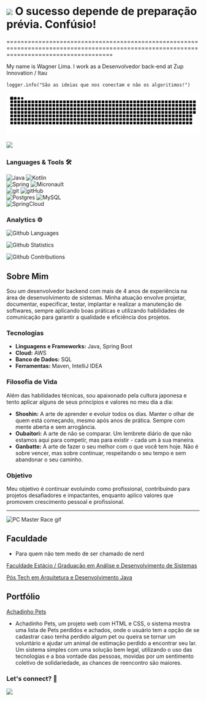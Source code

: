 
<h1><img src="https://emojis.slackmojis.com/emojis/images/1531849430/4246/blob-sunglasses.gif?1531849430" width="30"/> O sucesso depende de preparação prévia. Confúsio! </h1>
==========================================================================================================================================


My name is Wagner Lima. I work as a Desenvolvedor back-end at Zup Innovation / Itau

```
logger.info("São as ideias que nos conectam e não os algoritimos!")

```

![Snake animatioon](https://github.com/lincolngadea/lincolngadea/blob/master/github-user-contribution.svg)

![](http://estruyf-github.azurewebsites.net/api/VisitorHit?user=wagnersistemalima&repo=wagnersistemalima&countColorcountColor)

### Languages & Tools 🛠  
![Java](https://img.shields.io/badge/-Java-05122A?style=flat&color=green)&nbsp;![Kotlin](https://img.shields.io/badge/-Kotlin-05122A?style=flat&color=green)&nbsp;  
![Spring](https://img.shields.io/badge/-Spring-05122A?style=flat&color=orange)&nbsp;![Micronault](https://img.shields.io/badge/-Micronault-05122A?style=flat&color=orange)&nbsp;  
![git](https://img.shields.io/badge/-git-05122A?style=flat&color=gray)&nbsp;![gitHub](https://img.shields.io/badge/-gitHub-05122A?style=flat&color=gray)&nbsp;  
![Postgres](https://img.shields.io/badge/-Postgres-05122A?style=flat&color=yellow)&nbsp;![MySQL](https://img.shields.io/badge/-MySQL-05122A?style=flat&color=yellow)&nbsp;  
![SpringCloud](https://img.shields.io/badge/-SpringCloud-05122A?style=flat&color=blue)&nbsp;  


### Analytics ⚙️

![Github Languages](https://github-readme-stats.vercel.app/api/top-langs/?username=wagnersistemalima&layout=compact&count_private=true)

![Github Statistics](https://github-readme-stats.vercel.app/api/?username=wagnersistemalima&count_private=true&show_icons=true)

![Github Contributions](https://github-readme-streak-stats.herokuapp.com/?user=wagnersistemalima&hide_border=true)


## Sobre Mim

Sou um desenvolvedor backend com mais de 4 anos de experiência na área de desenvolvimento de sistemas. Minha atuação envolve projetar, documentar, especificar, testar, implantar e realizar a manutenção de softwares, sempre aplicando boas práticas e utilizando habilidades de comunicação para garantir a qualidade e eficiência dos projetos.

### Tecnologias
- **Linguagens e Frameworks:** Java, Spring Boot
- **Cloud:** AWS
- **Banco de Dados:** SQL
- **Ferramentas:** Maven, IntelliJ IDEA

### Filosofia de Vida
Além das habilidades técnicas, sou apaixonado pela cultura japonesa e tento aplicar alguns de seus princípios e valores no meu dia a dia:

- **Shoshin:** A arte de aprender e evoluir todos os dias. Manter o olhar de quem está começando, mesmo após anos de prática. Sempre com mente aberta e sem arrogância.
- **Oubaitori:** A arte de não se comparar. Um lembrete diário de que não estamos aqui para competir, mas para existir - cada um à sua maneira.
- **Ganbatte:** A arte de fazer o seu melhor com o que você tem hoje. Não é sobre vencer, mas sobre continuar, respeitando o seu tempo e sem abandonar o seu caminho.

### Objetivo
Meu objetivo é continuar evoluindo como profissional, contribuindo para projetos desafiadores e impactantes, enquanto aplico valores que promovem crescimento pessoal e profissional.

---


![PC Master Race gif](https://media1.tenor.com/images/778b5c865476947a335e00663254a954/tenor.gif?itemid=7446773)


## Faculdade
* Para quem não tem medo de ser chamado de nerd

[Faculdade Estácio / Graduação em Análise e Desenvolvimento de Sistemas](https://estacio.br/cursos/graduacao/analise-e-desenvolvimento-de-sistemas)

[Pós Tech em Arquitetura e Desenvolvimento Java](https://postech.fiap.com.br/curso/arquitetura-desenvolvimento-java)

## Portfólio

[Achadinho Pets](https://wagnersistemalima-achadinho-petz.netlify.app/)

* Achadinho Pets, um projeto web com HTML e CSS, o sistema mostra uma lista de Pets perdidos e achados, onde o usuário tem a opção de se cadastrar caso tenha perdido algum pet ou queira se tornar um voluntário e ajudar um animal de estimação perdido a encontrar seu lar. Um sistema simples com uma solução bem legal, utilizando o uso das tecnologias e a boa vontade das pessoas, movidas por um sentimento coletivo de solidariedade, as chances de reencontro são maiores.

### Let's connect? 🤝

<p align="left">

<a href="https://www.linkedin.com/in/wagnersistemalima/"><img src="https://img.shields.io/badge/-LinkedIn-0077B5?style=flat&logo=Linkedin&logoColor=white"/></a>

</p>
